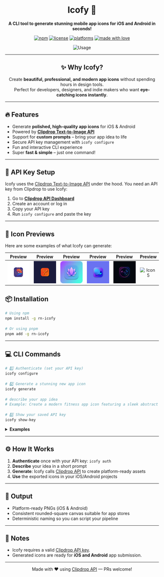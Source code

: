 <!-- Hero -->
<div align="center">
  <h1>Icofy 🚀</h1>
  <p><strong>A CLI tool to generate stunning mobile app icons for iOS and Android in seconds!</strong></p>

  <!-- Badges -->
  <p>
    <a href="#"><img alt="npm" src="https://img.shields.io/badge/cli-icofy-7c5cff?logo=gnometerminal"></a>
    <a href="#"><img alt="license" src="https://img.shields.io/badge/license-MIT-0ea5e9"></a>
    <a href="#"><img alt="platforms" src="https://img.shields.io/badge/platforms-iOS%20%7C%20Android-10b981"></a>
    <a href="#"><img alt="made with love" src="https://img.shields.io/badge/made%20with-♥-ef4444"></a>
  </p>

  <!-- Quick CTA -->
  <p>
    <a href="#-cli-commands" style="text-decoration:none;">
      <img alt="Usage" src="https://img.shields.io/badge/Usage-icofy%20generate-1f2937">
    </a>
  </p>
</div>

---

<!-- Why -->
<div align="center">
  <h2>✨ Why Icofy?</h2>
  <p>Create <strong>beautiful, professional, and modern app icons</strong> without spending hours in design tools.<br/>
  Perfect for developers, designers, and indie makers who want <strong>eye-catching icons instantly</strong>.</p>
</div>

---

<!-- Features -->
<h2>🔥 Features</h2>

<ul>
  <li>Generate <strong>polished, high-quality app icons</strong> for iOS &amp; Android</li>
  <li>Powered by <a href="https://clipdrop.co/apis/docs/text-to-image" target="_blank"><strong>Clipdrop Text-to-Image API</strong></a></li>
  <li>Support for <strong>custom prompts</strong> – bring your app idea to life</li>
  <li>Secure API key management with <code>icofy configure</code></li>
  <li>Fun and interactive CLI experience</li>
  <li>Super <strong>fast &amp; simple</strong> – just one command!</li>
</ul>

---

<!-- API -->
<h2>🔑 API Key Setup</h2>

<p>
Icofy uses the <a href="https://clipdrop.co/apis/docs/text-to-image" target="_blank">Clipdrop Text-to-Image API</a> under the hood.
You need an API key from Clipdrop to use Icofy:
</p>

<ol>
  <li>Go to <a href="https://clipdrop.co/apis" target="_blank"><strong>Clipdrop API Dashboard</strong></a></li>
  <li>Create an account or log in</li>
  <li>Copy your API key</li>
  <li>Run <code>icofy configure</code> and paste the key</li>
</ol>

---

<!-- Previews -->
<h2>🎨 Icon Previews</h2>

<p>Here are some examples of what Icofy can generate:</p>

<table>
  <thead>
    <tr>
      <th align="center">Preview</th>
      <th align="center">Preview</th>
      <th align="center">Preview</th>
      <th align="center">Preview</th>
      <th align="center">Preview</th>
      <th align="center">Preview</th>
    </tr>
  </thead>
  <tbody>
    <tr>
      <td align="center"><img src="https://raw.githubusercontent.com/rit3zh/icofy/main/icofy/alarm-clock.png" alt="Icon 1" width="120"/></td>
      <td align="center"><img src="https://raw.githubusercontent.com/rit3zh/icofy/main/icofy/food-app.png" alt="Icon 2" width="120"/></td>
      <td align="center"><img src="https://raw.githubusercontent.com/rit3zh/icofy/main/icofy/meditation-app.png" alt="Icon 3" width="120"/></td>
      <td align="center"><img src="https://raw.githubusercontent.com/rit3zh/icofy/main/icofy/social-media-new.png" alt="Icon 4" width="120"/></td>
      <td align="center"><img src="https://raw.githubusercontent.com/rit3zh/icofy/main/icofy/fitness-new.png" alt="Icon 5" width="120"/></td>
      <td align="center"><img src="https://github.com/user-attachments/assets/fb90bd0f-3787-4fae-94b8-4c2f09745da3" alt="Icon 5" width="120"/></td>
    </tr>
  </tbody>
</table>

<!-- Install -->
<h2 id="-installation">📦 Installation</h2>

```bash
# Using npm
npm install -g rn-icofy

# Or using pnpm
pnpm add -g rn-icofy
```

---

<!-- CLI -->

<h2 id="-cli-commands">💻 CLI Commands</h2>

```bash
# 1️⃣ Authenticate (set your API key)
icofy configure

# 2️⃣ Generate a stunning new app icon
icofy generate

# describe your app idea
# Example: Create a modern fitness app icon featuring a sleek abstract dumbbell or a stylized muscular arm inside a rounded square.

# 3️⃣ Show your saved API key
icofy show-key
```

<details>
  <summary><strong>Examples</strong></summary>

```bash
# Minimalist food delivery icon with a bold glyph
icofy generate "Minimal food delivery icon, bold glyph, high contrast, rounded square, iOS style"

# Calm meditation app with dark gradient mesh
icofy generate "Meditation app icon, dark mesh gradient, abstract wave symbol, soft glow"

# Social app, overlapping chat bubbles, subtle depth
icofy generate "Social app icon, overlapping chat shapes, subtle depth, modern"
```

</details>

---

<!-- How it works -->

<h2>⚙️ How It Works</h2>

<ol>
  <li><strong>Authenticate</strong> once with your API key: <code>icofy auth</code></li>
  <li><strong>Describe</strong> your idea in a short prompt</li>
  <li><strong>Generate</strong>: Icofy calls <a href="https://clipdrop.co/apis/docs/text-to-image">Clipdrop API</a> to create platform-ready assets</li>
  <li><strong>Use</strong> the exported icons in your iOS/Android projects</li>
</ol>

---

<!-- Output -->

<h2>📁 Output</h2>

<ul>
  <li>Platform-ready PNGs (iOS &amp; Android)</li>
  <li>Consistent rounded-square canvas suitable for app stores</li>
  <li>Deterministic naming so you can script your pipeline</li>
</ul>

---

<!-- Notes -->

<h2>📌 Notes</h2>

<ul>
  <li>Icofy requires a valid <a href="https://clipdrop.co/apis">Clipdrop API key</a>.</li>
  <li>Generated icons are ready for <strong>iOS and Android</strong> app submission.</li>
</ul>

---

<!-- Footer -->

<p align="center">
  Made with ♥ using <a href="https://clipdrop.co/apis/docs/text-to-image">Clipdrop API</a> — PRs welcome!
</p>
